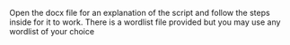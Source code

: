 Open the docx file for an explanation of the script and follow the steps inside for it to work.
There is a wordlist file provided but you may use any wordlist of your choice
